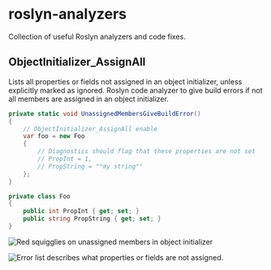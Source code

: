 # roslyn-analyzers
Collection of useful Roslyn analyzers and code fixes.

## ObjectInitializer_AssignAll
Lists all properties or fields not assigned in an object initializer, unless explicitly marked as ignored.
Roslyn code analyzer to give build errors if not all members are assigned in an object initializer.


```csharp
private static void UnassignedMembersGiveBuildError()
{
    // ObjectInitializer_AssignAll enable
    var foo = new Foo
    {
        // Diagnostics should flag that these properties are not set
        // PropInt = 1,
        // PropString = ""my string""
    };
}

private class Foo
{
    public int PropInt { get; set; }
    public string PropString { get; set; }
}
```

![Red squigglies on unassigned members in object initializer](roslyn-analyzers/Docs/Images/ObjectInitializer_AssignAll_RedSquigglies.png?raw=true "Red squigglies on unassigned members in object initializer")

![Error list describes what properties or fields are not assigned.](roslyn-analyzers/Docs/Images/ObjectInitializer_AssignAll_ErrorList.png?raw=true "Error list describes what properties or fields are not assigned.")

